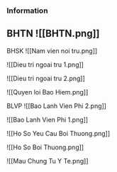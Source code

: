 ### Information
BHTN
![[BHTN.png]]
- 

BHSK
![[Nam vien noi tru.png]]


![[Dieu tri ngoai tru 1.png]]

![[Dieu tri ngoai tru 2.png]]

![[Quyen loi Bao Hiem.png]]

BLVP
![[Bao Lanh Vien Phi 2.png]]

![[Bao Lanh Vien Phi 1.png]]

![[Ho So Yeu Cau Boi Thuong.png]]

![[Ho So Boi Thuong.png]]

![[Mau Chung Tu Y Te.png]]
